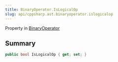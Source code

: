 ```yaml
---
title: BinaryOperator.IsLogicalOp
slug: api/cppsharp.ast.binaryoperator.islogicalop
---
```

Property in [BinaryOperator](/api/cppsharp/ast/binaryoperator)

## Summary



```csharp
public bool IsLogicalOp { get; set; }
```

